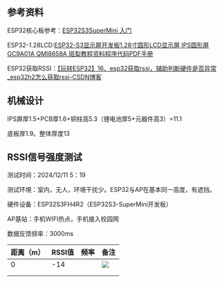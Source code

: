 ## 参考资料

ESP32核心板参考：[ESP32S3SuperMini 入门](https://www.nologo.tech/product/esp32/esp32s3supermini/esp32S3SuperMini.html)

ESP32-1.28LCD:[ESP32-S3显示屏开发板1.28寸圆形LCD显示屏 IPS圆形屏GC9A01A QMI8658A 斑梨教程资料程序代码PDF手册](https://spotpear.cn/index/study/detail/id/1315.html)

ESP32获取RSSI：[【玩转ESP32】16、esp32获取rssi，辅助判断硬件是否异常_esp32h2怎么获取rssi-CSDN博客](https://blog.csdn.net/freemote/article/details/118609960)

## 机械设计

IPS屏厚1.5+PCB厚1.6+铜柱高5.3（锂电池厚5+元器件高3）=11.1

底板厚1.9。整体厚度13

## RSSI信号强度测试

测试时间：2024/12/11 5：19

测试环境：室内，无人，环境干扰少。ESP32与AP在基本同一高度，有遮挡。

硬件设备：ESP32S3FH4R2（ESP32S3-SuperMini开发板）

AP基站：手机WIFI热点，手机接入校园网

数据反馈频率：3000ms

| 距离（m） | RSSI值 | 频率 | 备注                                                         |
| --------- | ------ | ---- | ------------------------------------------------------------ |
| 0         | -14    |      | ![](D:\Pro_master\a\hy\img\Snipaste_2024-12-11_05-50-19.png) |
|           |        |      |                                                              |
|           |        |      |                                                              |

